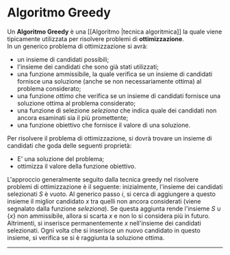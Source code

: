 # Algoritmo Greedy #
Un **Algoritmo Greedy** è una [[Algoritmo |tecnica algoritmica]] la quale viene tipicamente utilizzata per risolvere problemi di **ottimizzazione**.<br />
In un generico problema di ottimizzazione si avrà:
- un insieme di candidati possibili;
- l'insieme dei candidati che sono già stati utilizzati;
- una funzione ammissibile, la quale verifica se un insieme di candidati fornisce una soluzione (anche se non necessariamente ottima) al problema considerato;
- una funzione _ottimo_ che verifica se un insieme di candidati fornisce una soluzione ottima al problema considerato;
- una funzione di selezione _seleziona_ che indica quale dei candidati non ancora esaminati sia il più promettente;
- una funzione obiettivo che fornisce il valore di una soluzione.

Per risolvere il problema di ottimizzazione, si dovrà trovare un insieme di candidati che goda delle seguenti proprietà:
- E' una soluzione del problema;
- ottimizza il valore della funzione obiettivo.

L'approccio generalmente seguito dalla tecnica greedy nel risolvere problemi di ottimizzazione è il seguente: inizialmente, l'insieme dei candidati selezionati $S$ è vuoto. Al generico passo $i$, si cerca di aggiungere a questo insieme il miglior candidato $x$ tra quelli non ancora considerati (viene segnalato dalla funzione _seleziona_). Se questa aggiunta rende l'insieme $S \cup \{x\}$ non ammissibile, allora si scarta $x$ e non lo si considera più in futuro. Altrimenti, si inserisce permanentemente $x$ nell'insieme dei candidati selezionati. Ogni volta che si inserisce un nuovo candidato in questo insieme, si verifica se si è raggiunta la soluzione ottima.<br />

------------------------------------------------------------